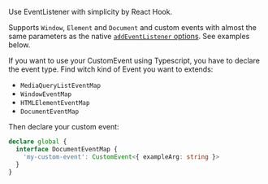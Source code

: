 Use EventListener with simplicity by React Hook.

Supports `Window`, `Element` and `Document` and custom events with almost the same parameters as the native [`addEventListener` options](https://developer.mozilla.org/en-US/docs/Web/API/EventTarget/addEventListener#syntax). See examples below.

If you want to use your CustomEvent using Typescript, you have to declare the event type.
Find witch kind of Event you want to extends:

- `MediaQueryListEventMap`
- `WindowEventMap`
- `HTMLElementEventMap`
- `DocumentEventMap`

Then declare your custom event:

```ts
declare global {
  interface DocumentEventMap {
    'my-custom-event': CustomEvent<{ exampleArg: string }>
  }
}
```
